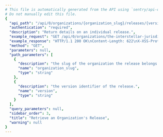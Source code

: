 ```yaml
---
# This file is automatically generated from the API using `sentry/api-docs/generator.py.`
# Do not manually edit this file.
{
  "api_path": "/api/0/organizations/{organization_slug}/releases/{version}/", 
  "authentication": "required", 
  "description": "Return details on an individual release.", 
  "example_request": "GET /api/0/organizations/the-interstellar-jurisdiction/releases/40ceb7ee278602b159a02802ccdbb1f21091fc7b/ HTTP/1.1\nHost: sentry.io\nAuthorization: Bearer <token>", 
  "example_response": "HTTP/1.1 200 OK\nContent-Length: 622\nX-XSS-Protection: 1; mode=block\nX-Content-Type-Options: nosniff\nContent-Language: en\nAccess-Control-Expose-Headers: X-Sentry-Error, Retry-After\nVary: Accept-Language, Cookie\nAccess-Control-Allow-Methods: GET, PUT, DELETE, HEAD, OPTIONS\nAllow: GET, PUT, DELETE, HEAD, OPTIONS\nAccess-Control-Allow-Origin: *\nAccess-Control-Allow-Headers: X-Sentry-Auth, X-Requested-With, Origin, Accept, Content-Type, Authentication, Authorization\nContent-Type: application/json\nX-Frame-Options: deny\n\n{\n  \"authors\": [], \n  \"commitCount\": 0, \n  \"data\": {}, \n  \"dateCreated\": \"2020-03-22T15:24:00.499157Z\", \n  \"dateReleased\": null, \n  \"deployCount\": 0, \n  \"firstEvent\": \"2020-03-22T15:24:00Z\", \n  \"lastCommit\": null, \n  \"lastDeploy\": null, \n  \"lastEvent\": \"2020-03-22T15:24:03Z\", \n  \"newGroups\": 0, \n  \"owner\": null, \n  \"projects\": [\n    {\n      \"name\": \"Pump Station\", \n      \"slug\": \"pump-station\"\n    }\n  ], \n  \"ref\": null, \n  \"shortVersion\": \"40ceb7ee278602b159a02802ccdbb1f21091fc7b\", \n  \"url\": null, \n  \"version\": \"40ceb7ee278602b159a02802ccdbb1f21091fc7b\", \n  \"versionInfo\": {\n    \"buildHash\": \"40ceb7ee278602b159a02802ccdbb1f21091fc7b\", \n    \"description\": \"40ceb7ee2786\", \n    \"package\": null, \n    \"version\": {\n      \"raw\": \"40ceb7ee278602b159a02802ccdbb1f21091fc7b\"\n    }\n  }\n}", 
  "method": "GET", 
  "parameters": null, 
  "path_parameters": [
    {
      "description": "the slug of the organization the release belongs to.", 
      "name": "organization_slug", 
      "type": "string"
    }, 
    {
      "description": "the version identifier of the release.", 
      "name": "version", 
      "type": "string"
    }
  ], 
  "query_parameters": null, 
  "sidebar_order": 3, 
  "title": "Retrieve an Organization's Release", 
  "warning": null
}
---
```

